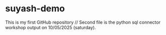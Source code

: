 # suyash-demo
This is my first GitHub repository //
Second file is the python sql connector workshop output on 10/05/2025 (saturday).
